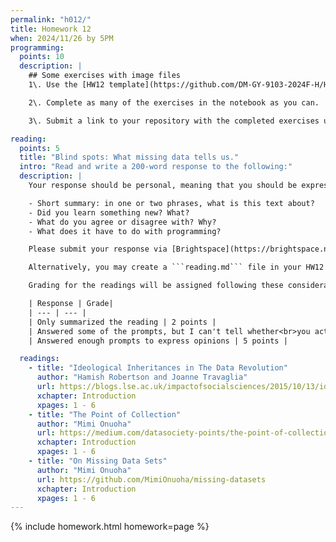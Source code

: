 ```yaml
---
permalink: "h012/"
title: Homework 12
when: 2024/11/26 by 5PM
programming:
  points: 10
  description: |
    ## Some exercises with image files
    1\. Use the [HW12 template](https://github.com/DM-GY-9103-2024F-H/HW12) to start a repository in your organization's GitHub space. It should be named HW10. Open the notebook file using GitHub Codespaces to continue the exercises.

    2\. Complete as many of the exercises in the notebook as you can.

    3\. Submit a link to your repository with the completed exercises using [Brightspace](https://brightspace.nyu.edu/).

reading:
  points: 5
  title: "Blind spots: What missing data tells us."
  intro: "Read and write a 200-word response to the following:"
  description: |
    Your response should be personal, meaning that you should be expressing your views and opinions about the text and not just summarizing it. You can use the following rubric to guide your response:

    - Short summary: in one or two phrases, what is this text about?
    - Did you learn something new? What?
    - What do you agree or disagree with? Why?
    - What does it have to do with programming?

    Please submit your response via [Brightspace](https://brightspace.nyu.edu/).

    Alternatively, you may create a ```reading.md``` file in your HW12 repo and write your response in markdown. Just make sure to submit a link to the file using [Brightspace](https://brightspace.nyu.edu/).

    Grading for the readings will be assigned following these considerations:

    | Response | Grade|
    | --- | --- |
    | Only summarized the reading | 2 points |
    | Answered some of the prompts, but I can't tell whether<br>you actually read the text, or what you thought | 3 points |
    | Answered enough prompts to express opinions | 5 points |

  readings:
    - title: "Ideological Inheritances in The Data Revolution"
      author: "Hamish Robertson and Joanne Travaglia"
      url: https://blogs.lse.ac.uk/impactofsocialsciences/2015/10/13/ideological-inheritances-in-the-data-revolution/
      xchapter: Introduction
      xpages: 1 - 6  
    - title: "The Point of Collection"
      author: "Mimi Onuoha"
      url: https://medium.com/datasociety-points/the-point-of-collection-8ee44ad7c2fa
      xchapter: Introduction
      xpages: 1 - 6
    - title: "On Missing Data Sets"
      author: "Mimi Onuoha"
      url: https://github.com/MimiOnuoha/missing-datasets
      xchapter: Introduction
      xpages: 1 - 6
---
```

{% include homework.html homework=page %}
